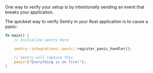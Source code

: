 One way to verify your setup is by intentionally sending an event that breaks your application. 

The quickest way to verify Sentry in your Rust application is to cause a panic:

```rust
fn main() {
    // Initialize sentry here

    sentry::integrations::panic::register_panic_handler();

    // Sentry will capture this
    panic!("Everything is on fire!");
}
```
